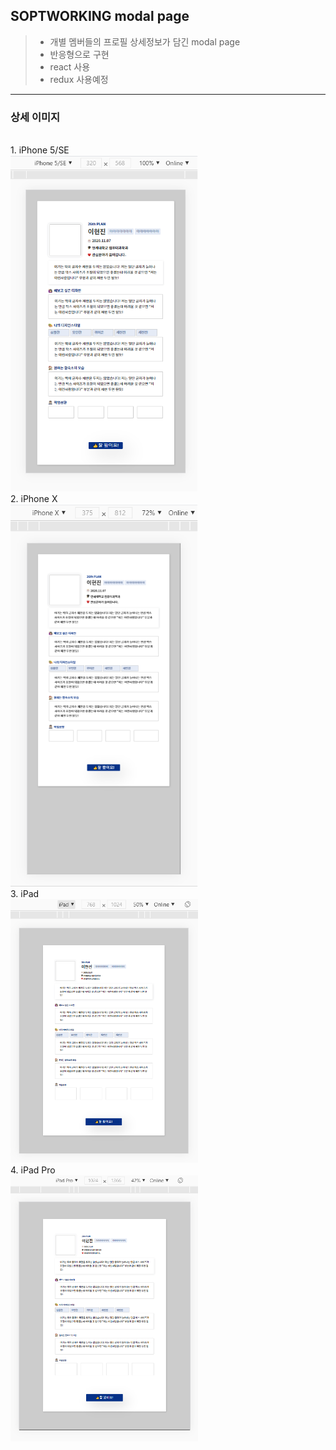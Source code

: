 SOPTWORKING modal page
--------------

> * 개별 멤버들의 프로필 상세정보가 담긴 modal page
> * 반응형으로 구현
> * react 사용
> * redux 사용예정

----------------

### 상세 이미지
<br/>
1. iPhone 5/SE
<br/>
<img src="./솝트워킹_이미지/soptworking_iphone5.png" width=300px title="iphone_5/SE" alt="iphone_5/SE" style="margin:0;padding:0;"></img><br/>
2. iPhone X
<br/>
<img src="./솝트워킹_이미지/soptworking_iphoneX.png" width=300px title="iphone_X" alt="iphone_5/SE" style="margin:0;padding:0;"></img><br/>
3. iPad
<br/>
<img src="./솝트워킹_이미지/soptworking_ipad.png" width=300px title="ipad" alt="iphone_5/SE" style="margin:0;padding:0;"></img><br/>
4. iPad Pro
<br/>
<img src="./솝트워킹_이미지/soptworking_ipadPro.png" width=300px title="ipad_Pro" alt="iphone_5/SE" style="margin:0;padding:0;"></img><br/>
